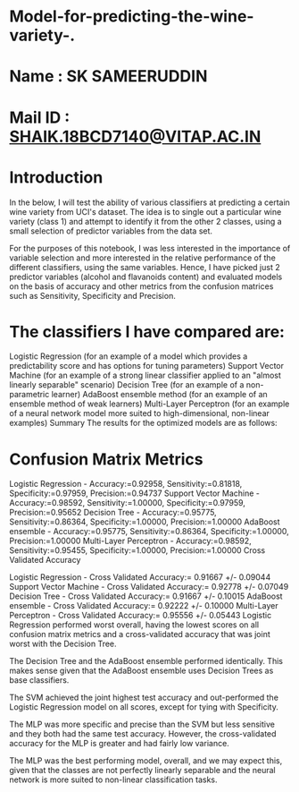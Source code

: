 # Model-for-predicting-the-wine-variety-.
# Name : SK SAMEERUDDIN
# Mail ID : SHAIK.18BCD7140@VITAP.AC.IN

# Introduction

In the below, I will test the ability of various classifiers at predicting a certain wine variety from UCI's dataset. The idea is to single out a particular wine variety (class 1) and attempt to identify it from the other 2 classes, using a small selection of predictor variables from the data set.

For the purposes of this notebook, I was less interested in the importance of variable selection and more interested in the relative performance of the different classifiers, using the same variables. Hence, I have picked just 2 predictor variables (alcohol and flavanoids content) and evaluated models on the basis of accuracy and other metrics from the confusion matrices such as Sensitivity, Specificity and Precision.

# The classifiers I have compared are:

Logistic Regression (for an example of a model which provides a predictability score and has options for tuning parameters)
Support Vector Machine (for an example of a strong linear classifier applied to an "almost linearly separable" scenario)
Decision Tree (for an example of a non-parametric learner)
AdaBoost ensemble method (for an example of an ensemble method of weak learners)
Multi-Layer Perceptron (for an example of a neural network model more suited to high-dimensional, non-linear examples)
Summary
The results for the optimized models are as follows:

# Confusion Matrix Metrics

Logistic Regression - Accuracy:=0.92958, Sensitivity:=0.81818, Specificity:=0.97959, Precision:=0.94737
Support Vector Machine - Accuracy:=0.98592, Sensitivity:=1.00000, Specificity:=0.97959, Precision:=0.95652
Decision Tree - Accuracy:=0.95775, Sensitivity:=0.86364, Specificity:=1.00000, Precision:=1.00000
AdaBoost ensemble - Accuracy:=0.95775, Sensitivity:=0.86364, Specificity:=1.00000, Precision:=1.00000
Multi-Layer Perceptron - Accuracy:=0.98592, Sensitivity:=0.95455, Specificity:=1.00000, Precision:=1.00000
Cross Validated Accuracy

Logistic Regression - Cross Validated Accuracy:= 0.91667 +/- 0.09044
Support Vector Machine - Cross Validated Accuracy:= 0.92778 +/- 0.07049
Decision Tree - Cross Validated Accuracy:= 0.91667 +/- 0.10015
AdaBoost ensemble - Cross Validated Accuracy:= 0.92222 +/- 0.10000
Multi-Layer Perceptron - Cross Validated Accuracy:= 0.95556 +/- 0.05443
Logistic Regression performed worst overall, having the lowest scores on all confusion matrix metrics and a cross-validated accuracy that was joint worst with the Decision Tree.

The Decision Tree and the AdaBoost ensemble performed identically. This makes sense given that the AdaBoost ensemble uses Decision Trees as base classifiers.

The SVM achieved the joint highest test accuracy and out-performed the Logistic Regression model on all scores, except for tying with Specificity.

The MLP was more specific and precise than the SVM but less sensitive and they both had the same test accuracy. However, the cross-validated accuracy for the MLP is greater and had fairly low variance.

The MLP was the best performing model, overall, and we may expect this, given that the classes are not perfectly linearly separable and the neural network is more suited to non-linear classification tasks.
